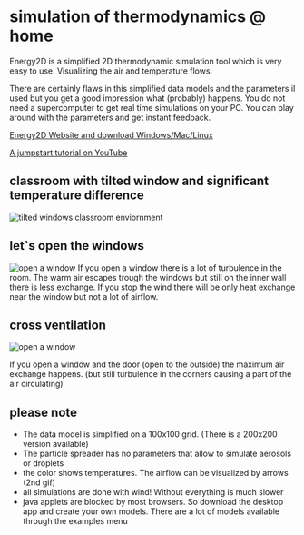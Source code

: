 # simulation of thermodynamics @ home

Energy2D is a simplified 2D thermodynamic simulation tool which is very easy to use. Visualizing the air and temperature flows.

There are certainly flaws in this simplified data models and the parameters iI used but you get a good impression what (probably) happens. You do not need a supercomputer to get real time simulations on your PC. You can play around with the parameters and get instant feedback.

[Energy2D Website and download Windows/Mac/Linux](https://energy.concord.org/energy2d/)

[A jumpstart tutorial on YouTube](https://www.youtube.com/watch?v=M2kSU06829g)

## classroom with tilted window and significant temperature difference 
![tilted windows classroom enviornment](https://raw.githubusercontent.com/Christian-Me/healthy-indoors-project/master/docs/energy2D/slightly_open.gif)

## let`s open the windows 
![open a window](https://raw.githubusercontent.com/Christian-Me/healthy-indoors-project/master/docs/energy2D/open_window.gif)
If you open a window there is a lot of turbulence in the room. The warm air escapes trough the windows but still on the inner wall there is less exchange. If you stop the wind there will be only heat exchange near the window but not a lot of airflow.

## cross ventilation
![open a window](https://raw.githubusercontent.com/Christian-Me/healthy-indoors-project/master/docs/energy2D/cross_ventilation.gif)

If you open a window and the door (open to the outside) the maximum air exchange happens. (but still turbulence in the corners causing a part of the air circulating)

## please note

-  The data model is simplified on a 100x100 grid. (There is a 200x200 version available)
- The particle spreader has no parameters that allow to simulate aerosols or droplets
- the color shows temperatures. The airflow can be visualized by arrows (2nd gif)
- all simulations are done with wind! Without everything is much slower
- java applets are blocked by most browsers. So download the desktop app and create your own models. There are a lot of models available through the examples menu
